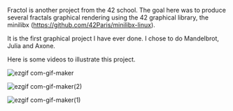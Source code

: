 Fractol is another project from the 42 school. The goal here was to produce several fractals graphical rendering using the 42 graphical library, the minilibx (https://github.com/42Paris/minilibx-linux).

It is the first graphical project I have ever done. I chose to do Mandelbrot, Julia and Axone.

Here is some videos to illustrate this project.

![ezgif com-gif-maker](https://user-images.githubusercontent.com/55747965/147465031-97b8a53c-5afa-47fe-9989-710a86540d4a.gif)

![ezgif com-gif-maker(2)](https://user-images.githubusercontent.com/55747965/147467346-57eb6874-363d-4b47-a8e5-becde53e7a28.gif)

![ezgif com-gif-maker(1)](https://user-images.githubusercontent.com/55747965/147465524-74384c67-6565-42f3-b510-da1b87680bdf.gif)
